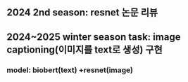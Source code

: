 ## 2024 2nd season: resnet 논문 리뷰
## 2024~2025 winter season task: image captioning(이미지를 text로 생성) 구현
### model: biobert(text) +resnet(image)
